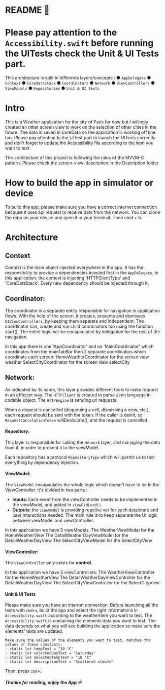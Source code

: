 # README 📖

# Please pay attention to the `Accessibility.swift` before running the UITests check the Unit & UI Tests part.

This architecture is split in differents layers/concepts : 
● `AppDelegate`
● `Context`
● `CoreDataStack`
● `Coordinators`
● `Network`
● `ViewControllers`
● `ViewModels`
● `Repositories`
● `Unit & UI Tests`

# Intro

This is a Weather application for the city of Paris for now but I willingly created an other screen view to work on the selection of other cities in the future.
The data is saved in CoreData so the application is working off line too.
Please pay attention to the UITest part to launch the UITests correctly and don't forget to update the Accessibility file according to the item you want to test.

The architecture of this project is following the rules of the MVVM-C pattern.
Please check the screen-view-description in the Description folder

# How to build the app in simulator or device

To build this app, please make sure you have a correct internet connection because it uses api request to receive data from the network.
You can clone the repo on your device and open it in your terminal.
Then cmd + b.

# Architecture

## Context

Context is the main object injected everywhere in the app. It has the responsibility to provide a dependencies injected first in the `AppDelegate`. In this application, the context is injecting 'HTTPClientType' and 'CoreDataStack'.
Every new dependency should be injected through it.

## Coordinator:

The coordinator is a separate entity responsible for navigation in application flows.
With the help of the screen, it creates, presents and dismisses `UIViewControllers`, by keeping them separate and independent.
The coordinator can, create and run child coordinators too using the function start(). 
The entire logic will be encapsulated by delegation for the rest of the navigation.

In this app there is one 'AppCoordinator' and on 'MainCoordinator' which coordinates from the mainTabBar then 2 separate coordinators which coordinate each screen:
HomeWeatherCoordinator for the screen view weather
SelectCityCoordinator for the screen view selectCity

## Network:
As indicated by its name, this layer provides different tools to make request in an efficient way.
The  `HTTPClient` is created to parse Json language in codable object.
The  `HTTPEngine` is sending url requests.

When a request is cancelled  (dequeuing a cell, dismissing a view, etc.), each request should be sent with the token. If the caller is deinit, so  `RequestCancelationToken` willDealocate(), and the request is cancelled.

#### Repository:

This layer is responsible for calling the `Network` layer, and managing the data from it, in order to present it to the viewModel.

Each repository has a protocol `RepositoryType` which will permit us to test everything by dependency injection.

#### ViewModel:

The `ViewModel` encapsulates the whole logic which doesn't have to be in the ViewController. It's divided in two parts :

* **Inputs**: Each event from the viewController needs to be implemented in the viewModel, and added in `viewDidLoad()`.
* **Outputs**:  the `viewModel` is providing reactive var for each data/state and user interactions needed. The main rule is to keep separate the UI logic between viewModel and viewController.

In this application we have 3 viewModels:
The WeatherViewModel for the HomeWeatherView
The DetailWeatherDayViewModel for the DetailWeatherDayView
The SelectCityViewModel for the SelectCityView

#### ViewController:

The  `ViewController` only exists for **control**.

In this application we have 3 viewControllers:
The WeatherViewController for the HomeWeatherView
The DetailWeatherDayViewController for the DetailWeatherDayView
The SelectCityViewController for the SelectCityView

#### Unit & UI Tests

Please make sure you have an internet connection.
Before launching all the tests with  `cmd+u`, build the app and select the right informations in `Accessibility.swift` according to the weatherItem you want to test. The `Accessibility.swift` is containing the elements'data you want to test. The data depends on what you will see building the application so make sure the elements' texts are updated.

    Make sure the values of the elements you want to test, matches the values of these constants: 
    - static let tempText = "10 °C"
    - static let selectedDayText = "Saturday"
    - static let selectedTempText = "10 °C"
    - static let descriptionText = "Scattered clouds"

Then, press `cmd+u`

##### Thanks for reading, enjoy the App  ☀️
